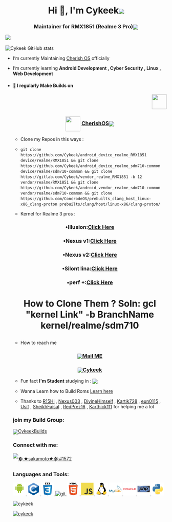 <h1 align="center">Hi 👋, I'm Cykeek<img align="center" src="https://img.icons8.com/external-kiranshastry-lineal-color-kiranshastry/64/undefined/external-developer-coding-kiranshastry-lineal-color-kiranshastry.png"/></h1>
<h3 align="center">Maintainer for RMX1851 (Realme 3 Pro)<img align="center" src="https://img.icons8.com/cute-clipart/64/undefined/android.png"/></h3>

<img src="https://activity-graph.herokuapp.com/graph?username=Cykeek&theme=algolia">

![Cykeek GitHub stats](https://github-readme-stats.vercel.app/api?username=Cykeek&theme=algolia&show_icons=true&include_all_commits=true&border_radius=18&border_color=FF7DA2FF&bg_color=829BE6,9582E6,FF5252)


- I’m currently Maintaining [Cherish OS](https://github.com/CherishOS) officially

- I’m currently learning **Android Development , Cyber Security , Linux , Web Development**

- <h4 align ="left">📝 I regularly Make Builds on</h4><p align="right"><img align="center" src="https://img.icons8.com/color/48/000000/verified-account.png"style="width:46px;height:46px;>Official</p>
<p align="center"><h3 align="center"><img align="center" src="https://avatars.githubusercontent.com/u/63174434?s=200&v=4" style="width:46px;height:46px;">
<a href="https://github.com/CherishOS">CherishOS<img align="center" src="https://img.icons8.com/color/48/000000/verified-account.png"/></p></h3></a>

- Clone my Repos in this ways : 

- ```git clone https://github.com/Cykeek/android_device_realme_RMX1851 device/realme/RMX1851 && git clone https://github.com/Cykeek/android_device_realme_sdm710-common device/realme/sdm710-common && git clone https://gitlab.com/Cykeek/vendor_realme_RMX1851 -b 12 vendor/realme/RMX1851 && git clone https://github.com/Cykeek/android_vendor_realme_sdm710-common vendor/realme/sdm710-common && git clone https://github.com/ConcrodeOS/prebuilts_clang_host_linux-x86_clang-proton prebuilts/clang/host/linux-x86/clang-proton/```

- Kernel for Realme 3 pros : 
<p align="center"><h3 align="center">•Illusion:<a href="https://github.com/Blaster4385/IllusionX_sdm710.git">Click Here</p></h3></a>
<p align="center"><h3 align="center">•Nexus v1:<a href="https://github.com/projects-nexus/kernel_realme_sdm710.git">Click Here</p></h3></a>
<p align="center"><h3 align="center">•Nexus v2:<a href="https://github.com/projects-nexus/kernel_realme_sdm710/tree/staging">Click Here</p></h3></a>
<p align="center"><h3 align="center">•Silont lina:<a href="https://github.com/silont-project/kernel_realme_RMX1851.git">Click Here</p></h3></a>
<p align="center"><h3 align="center">•perf +:<a href="https://github.com/HyperTeam/android_kernel_realme_sdm710/tree/4.9.277">Click Here</p></h3></a>

<p align="center"><h1 align="center">How to Clone Them ? Soln: gcl "kernel Link" -b BranchName kernel/realme/sdm710</p></h1>

- How to reach me 
<h3 align="center"><a href="mailto:dsilence001@gmail.com"><img align="center" src="https://img.icons8.com/color/48/undefined/gmail-new.png"/>Mail ME</h3></a>
<h3 align="center"><a href="https://t.me/Cykeek"><img align="center" src="https://img.icons8.com/color/48/undefined/telegram-app--v1.png"/>Cykeek</h3></a>

- Fun fact **I'm Student** studying in :
<a href="https://technoindiauniversity.ac.in/"><img align="center" src="https://www.technoindiauniversity.ac.in/images/techno-indiauniversity-logo-black.png"></a>

- Wanna Learn how to Build Roms
<a href="https://github.com/Cykeek/Learn-here/blob/main/Build%20here.md">Learn here</a>

- Thanks to <a href="https://github.com/R15Hi">R15Hi</a> , <a href="https://github.com/Nexus003">Nexus003</a> , <a href="https://t.me/DivineHimself">DivineHimself</a> , <a href="https://github.com/Kartik728">Kartik728</a> , <a href="https://github.com/eun0115">eun0115</a> , <a href="https://github.com/UsiFX">Usif</a> , <a href="https://github.com/SheikhFaisal713">SheikhFaisal</a> , <a href="https://github.com/RedPrez16">RedPrez16</a> , <a href="https://github.com/karthick111">Karthick111</a> for helping me a lot 

<h3>join my Build Group:</h3>
<a href="https://t.me/CykeekBuilds"><img align="center" src="https://img.icons8.com/color/48/undefined/telegram-app--v1.png"/>CykeekBuilds</h3></a>

<h3 align="left">Connect with me:</h3>
<p align="left">
<a href="https://discord.gg/𒆜★sakamoto★𒆜#1572" target="blank"><img align="center" src="https://raw.githubusercontent.com/rahuldkjain/github-profile-readme-generator/master/src/images/icons/Social/discord.svg" alt="𒆜★sakamoto★𒆜#1572" height="30" width="40" /></a>
</p>

<h3 align="left">Languages and Tools:</h3>
<p align="left"> <a href="https://developer.android.com" target="_blank" rel="noreferrer"> <img src="https://raw.githubusercontent.com/devicons/devicon/master/icons/android/android-original-wordmark.svg" alt="android" width="40" height="40"/> </a> <a href="https://www.cprogramming.com/" target="_blank" rel="noreferrer"> <img src="https://raw.githubusercontent.com/devicons/devicon/master/icons/c/c-original.svg" alt="c" width="40" height="40"/> </a> <a href="https://www.w3schools.com/css/" target="_blank" rel="noreferrer"> <img src="https://raw.githubusercontent.com/devicons/devicon/master/icons/css3/css3-original-wordmark.svg" alt="css3" width="40" height="40"/> </a> <a href="https://git-scm.com/" target="_blank" rel="noreferrer"> <img src="https://www.vectorlogo.zone/logos/git-scm/git-scm-icon.svg" alt="git" width="40" height="40"/> </a> <a href="https://www.w3.org/html/" target="_blank" rel="noreferrer"> <img src="https://raw.githubusercontent.com/devicons/devicon/master/icons/html5/html5-original-wordmark.svg" alt="html5" width="40" height="40"/> </a> <a href="https://developer.mozilla.org/en-US/docs/Web/JavaScript" target="_blank" rel="noreferrer"> <img src="https://raw.githubusercontent.com/devicons/devicon/master/icons/javascript/javascript-original.svg" alt="javascript" width="40" height="40"/> </a> <a href="https://www.linux.org/" target="_blank" rel="noreferrer"> <img src="https://raw.githubusercontent.com/devicons/devicon/master/icons/linux/linux-original.svg" alt="linux" width="40" height="40"/> </a> <a href="https://www.mysql.com/" target="_blank" rel="noreferrer"> <img src="https://raw.githubusercontent.com/devicons/devicon/master/icons/mysql/mysql-original-wordmark.svg" alt="mysql" width="40" height="40"/> </a> <a href="https://www.oracle.com/" target="_blank" rel="noreferrer"> <img src="https://raw.githubusercontent.com/devicons/devicon/master/icons/oracle/oracle-original.svg" alt="oracle" width="40" height="40"/> </a> <a href="https://www.php.net" target="_blank" rel="noreferrer"> <img src="https://raw.githubusercontent.com/devicons/devicon/master/icons/php/php-original.svg" alt="php" width="40" height="40"/> </a> <a href="https://www.python.org" target="_blank" rel="noreferrer"> <img src="https://raw.githubusercontent.com/devicons/devicon/master/icons/python/python-original.svg" alt="python" width="40" height="40"/> </a> </p>

<p align="left"> <img src="https://komarev.com/ghpvc/?username=cykeek&label=Profile%20views&color=0e75b6&style=flat" alt="cykeek" /> </p>

<p align="left"> <a href="https://github.com/ryo-ma/github-profile-trophy"><img src="https://github-profile-trophy.vercel.app/?username=cykeek" alt="cykeek" /></a> </p>
